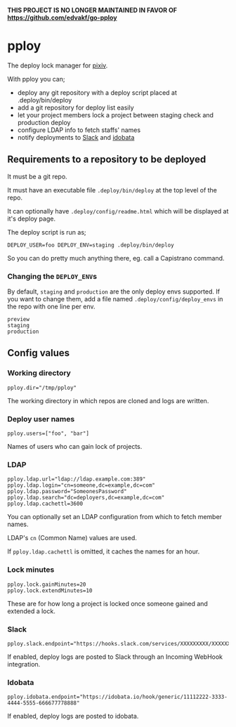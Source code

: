 **THIS PROJECT IS NO LONGER MAINTAINED IN FAVOR OF https://github.com/edvakf/go-pploy**

# pploy

The deploy lock manager for [pixiv](http://www.pixiv.net/).

With pploy you can;

* deploy any git repository with a deploy script placed at .deploy/bin/deploy
* add a git repository for deploy list easily
* let your project members lock a project between staging check and production deploy
* configure LDAP info to fetch staffs' names
* notify deployments to [Slack](https://slack.com/) and [idobata](https://idobata.io/)

## Requirements to a repository to be deployed

It must be a git repo.

It must have an executable file `.deploy/bin/deploy` at the top level of the repo.

It can optionally have `.deploy/config/readme.html` which will be displayed at it's deploy page.

The deploy script is run as;

```
DEPLOY_USER=foo DEPLOY_ENV=staging .deploy/bin/deploy
```

So you can do pretty much anything there, eg. call a Capistrano command.

### Changing the `DEPLOY_ENV`s

By default, `staging` and `production` are the only deploy envs supported. If you want to change them, add a file named `.deploy/config/deploy_envs` in the repo with one line per env.

```
preview
staging
production
```

## Config values

### Working directory

```
pploy.dir="/tmp/pploy"
```

The working directory in which repos are cloned and logs are written.

### Deploy user names

```
pploy.users=["foo", "bar"]
```

Names of users who can gain lock of projects.

### LDAP

```
pploy.ldap.url="ldap://ldap.example.com:389"
pploy.ldap.login="cn=someone,dc=example,dc=com"
pploy.ldap.password="SomeonesPassword"
pploy.ldap.search="dc=deployers,dc=example,dc=com"
pploy.ldap.cachettl=3600
```

You can optionally set an LDAP configuration from which to fetch member names.

LDAP's `cn` (Common Name) values are used.

If `pploy.ldap.cachettl` is omitted, it caches the names for an hour.

### Lock minutes

```
pploy.lock.gainMinutes=20
pploy.lock.extendMinutes=10
```

These are for how long a project is locked once someone gained and extended a lock.

### Slack

```
pploy.slack.endpoint="https://hooks.slack.com/services/XXXXXXXXX/XXXXXXXXX/1234567890abcdefghijklmn"
```

If enabled, deploy logs are posted to Slack through an Incoming WebHook integration.

### Idobata

```
pploy.idobata.endpoint="https://idobata.io/hook/generic/11112222-3333-4444-5555-666677778888"
```

If enabled, deploy logs are posted to idobata.
